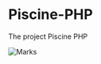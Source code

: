 # Piscine-PHP
The project Piscine PHP


![Marks](https://github.com/pkolomiy/UNIT_Factory/blob/master/Piscine-PHP/marks.jpg)
